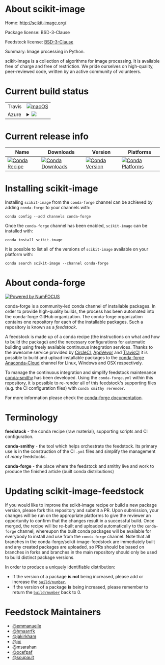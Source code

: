 About scikit-image
==================

Home: http://scikit-image.org/

Package license: BSD-3-Clause

Feedstock license: [BSD-3-Clause](https://github.com/conda-forge/scikit-image-feedstock/blob/master/LICENSE.txt)

Summary: Image processing in Python.

scikit-image is a collection of algorithms for image processing.
It is available free of charge and free of restriction.
We pride ourselves on high-quality, peer-reviewed code,
written by an active community of volunteers.


Current build status
====================


<table><tr>
    <td>Travis</td>
    <td>
      <a href="https://travis-ci.com/conda-forge/scikit-image-feedstock">
        <img alt="macOS" src="https://img.shields.io/travis/com/conda-forge/scikit-image-feedstock/master.svg?label=macOS">
      </a>
    </td>
  </tr>
    
  <tr>
    <td>Azure</td>
    <td>
      <details>
        <summary>
          <a href="https://dev.azure.com/conda-forge/feedstock-builds/_build/latest?definitionId=1882&branchName=master">
            <img src="https://dev.azure.com/conda-forge/feedstock-builds/_apis/build/status/scikit-image-feedstock?branchName=master">
          </a>
        </summary>
        <table>
          <thead><tr><th>Variant</th><th>Status</th></tr></thead>
          <tbody><tr>
              <td>linux_64_c_compiler_version7cxx_compiler_version7numpy1.16python3.6.____cpythonpython_implcpython</td>
              <td>
                <a href="https://dev.azure.com/conda-forge/feedstock-builds/_build/latest?definitionId=1882&branchName=master">
                  <img src="https://dev.azure.com/conda-forge/feedstock-builds/_apis/build/status/scikit-image-feedstock?branchName=master&jobName=linux&configuration=linux_64_c_compiler_version7cxx_compiler_version7numpy1.16python3.6.____cpythonpython_implcpython" alt="variant">
                </a>
              </td>
            </tr><tr>
              <td>linux_64_c_compiler_version7cxx_compiler_version7numpy1.16python3.7.____cpythonpython_implcpython</td>
              <td>
                <a href="https://dev.azure.com/conda-forge/feedstock-builds/_build/latest?definitionId=1882&branchName=master">
                  <img src="https://dev.azure.com/conda-forge/feedstock-builds/_apis/build/status/scikit-image-feedstock?branchName=master&jobName=linux&configuration=linux_64_c_compiler_version7cxx_compiler_version7numpy1.16python3.7.____cpythonpython_implcpython" alt="variant">
                </a>
              </td>
            </tr><tr>
              <td>linux_64_c_compiler_version7cxx_compiler_version7numpy1.16python3.8.____cpythonpython_implcpython</td>
              <td>
                <a href="https://dev.azure.com/conda-forge/feedstock-builds/_build/latest?definitionId=1882&branchName=master">
                  <img src="https://dev.azure.com/conda-forge/feedstock-builds/_apis/build/status/scikit-image-feedstock?branchName=master&jobName=linux&configuration=linux_64_c_compiler_version7cxx_compiler_version7numpy1.16python3.8.____cpythonpython_implcpython" alt="variant">
                </a>
              </td>
            </tr><tr>
              <td>linux_64_c_compiler_version7cxx_compiler_version7numpy1.18python3.6.____73_pypypython_implpypy</td>
              <td>
                <a href="https://dev.azure.com/conda-forge/feedstock-builds/_build/latest?definitionId=1882&branchName=master">
                  <img src="https://dev.azure.com/conda-forge/feedstock-builds/_apis/build/status/scikit-image-feedstock?branchName=master&jobName=linux&configuration=linux_64_c_compiler_version7cxx_compiler_version7numpy1.18python3.6.____73_pypypython_implpypy" alt="variant">
                </a>
              </td>
            </tr><tr>
              <td>linux_aarch64_c_compiler_version7cxx_compiler_version7numpy1.16python3.6.____cpythonpython_implcpython</td>
              <td>
                <a href="https://dev.azure.com/conda-forge/feedstock-builds/_build/latest?definitionId=1882&branchName=master">
                  <img src="https://dev.azure.com/conda-forge/feedstock-builds/_apis/build/status/scikit-image-feedstock?branchName=master&jobName=linux&configuration=linux_aarch64_c_compiler_version7cxx_compiler_version7numpy1.16python3.6.____cpythonpython_implcpython" alt="variant">
                </a>
              </td>
            </tr><tr>
              <td>linux_aarch64_c_compiler_version7cxx_compiler_version7numpy1.16python3.7.____cpythonpython_implcpython</td>
              <td>
                <a href="https://dev.azure.com/conda-forge/feedstock-builds/_build/latest?definitionId=1882&branchName=master">
                  <img src="https://dev.azure.com/conda-forge/feedstock-builds/_apis/build/status/scikit-image-feedstock?branchName=master&jobName=linux&configuration=linux_aarch64_c_compiler_version7cxx_compiler_version7numpy1.16python3.7.____cpythonpython_implcpython" alt="variant">
                </a>
              </td>
            </tr><tr>
              <td>linux_aarch64_c_compiler_version7cxx_compiler_version7numpy1.16python3.8.____cpythonpython_implcpython</td>
              <td>
                <a href="https://dev.azure.com/conda-forge/feedstock-builds/_build/latest?definitionId=1882&branchName=master">
                  <img src="https://dev.azure.com/conda-forge/feedstock-builds/_apis/build/status/scikit-image-feedstock?branchName=master&jobName=linux&configuration=linux_aarch64_c_compiler_version7cxx_compiler_version7numpy1.16python3.8.____cpythonpython_implcpython" alt="variant">
                </a>
              </td>
            </tr><tr>
              <td>linux_aarch64_c_compiler_version7cxx_compiler_version7numpy1.18python3.6.____73_pypypython_implpypy</td>
              <td>
                <a href="https://dev.azure.com/conda-forge/feedstock-builds/_build/latest?definitionId=1882&branchName=master">
                  <img src="https://dev.azure.com/conda-forge/feedstock-builds/_apis/build/status/scikit-image-feedstock?branchName=master&jobName=linux&configuration=linux_aarch64_c_compiler_version7cxx_compiler_version7numpy1.18python3.6.____73_pypypython_implpypy" alt="variant">
                </a>
              </td>
            </tr><tr>
              <td>linux_ppc64le_c_compiler_version8cxx_compiler_version8numpy1.16python3.6.____cpythonpython_implcpython</td>
              <td>
                <a href="https://dev.azure.com/conda-forge/feedstock-builds/_build/latest?definitionId=1882&branchName=master">
                  <img src="https://dev.azure.com/conda-forge/feedstock-builds/_apis/build/status/scikit-image-feedstock?branchName=master&jobName=linux&configuration=linux_ppc64le_c_compiler_version8cxx_compiler_version8numpy1.16python3.6.____cpythonpython_implcpython" alt="variant">
                </a>
              </td>
            </tr><tr>
              <td>linux_ppc64le_c_compiler_version8cxx_compiler_version8numpy1.16python3.7.____cpythonpython_implcpython</td>
              <td>
                <a href="https://dev.azure.com/conda-forge/feedstock-builds/_build/latest?definitionId=1882&branchName=master">
                  <img src="https://dev.azure.com/conda-forge/feedstock-builds/_apis/build/status/scikit-image-feedstock?branchName=master&jobName=linux&configuration=linux_ppc64le_c_compiler_version8cxx_compiler_version8numpy1.16python3.7.____cpythonpython_implcpython" alt="variant">
                </a>
              </td>
            </tr><tr>
              <td>linux_ppc64le_c_compiler_version8cxx_compiler_version8numpy1.16python3.8.____cpythonpython_implcpython</td>
              <td>
                <a href="https://dev.azure.com/conda-forge/feedstock-builds/_build/latest?definitionId=1882&branchName=master">
                  <img src="https://dev.azure.com/conda-forge/feedstock-builds/_apis/build/status/scikit-image-feedstock?branchName=master&jobName=linux&configuration=linux_ppc64le_c_compiler_version8cxx_compiler_version8numpy1.16python3.8.____cpythonpython_implcpython" alt="variant">
                </a>
              </td>
            </tr><tr>
              <td>linux_ppc64le_c_compiler_version8cxx_compiler_version8numpy1.18python3.6.____73_pypypython_implpypy</td>
              <td>
                <a href="https://dev.azure.com/conda-forge/feedstock-builds/_build/latest?definitionId=1882&branchName=master">
                  <img src="https://dev.azure.com/conda-forge/feedstock-builds/_apis/build/status/scikit-image-feedstock?branchName=master&jobName=linux&configuration=linux_ppc64le_c_compiler_version8cxx_compiler_version8numpy1.18python3.6.____73_pypypython_implpypy" alt="variant">
                </a>
              </td>
            </tr><tr>
              <td>osx_64_c_compiler_version10cxx_compiler_version10numpy1.16python3.6.____cpythonpython_implcpython</td>
              <td>
                <a href="https://dev.azure.com/conda-forge/feedstock-builds/_build/latest?definitionId=1882&branchName=master">
                  <img src="https://dev.azure.com/conda-forge/feedstock-builds/_apis/build/status/scikit-image-feedstock?branchName=master&jobName=osx&configuration=osx_64_c_compiler_version10cxx_compiler_version10numpy1.16python3.6.____cpythonpython_implcpython" alt="variant">
                </a>
              </td>
            </tr><tr>
              <td>osx_64_c_compiler_version10cxx_compiler_version10numpy1.16python3.7.____cpythonpython_implcpython</td>
              <td>
                <a href="https://dev.azure.com/conda-forge/feedstock-builds/_build/latest?definitionId=1882&branchName=master">
                  <img src="https://dev.azure.com/conda-forge/feedstock-builds/_apis/build/status/scikit-image-feedstock?branchName=master&jobName=osx&configuration=osx_64_c_compiler_version10cxx_compiler_version10numpy1.16python3.7.____cpythonpython_implcpython" alt="variant">
                </a>
              </td>
            </tr><tr>
              <td>osx_64_c_compiler_version10cxx_compiler_version10numpy1.16python3.8.____cpythonpython_implcpython</td>
              <td>
                <a href="https://dev.azure.com/conda-forge/feedstock-builds/_build/latest?definitionId=1882&branchName=master">
                  <img src="https://dev.azure.com/conda-forge/feedstock-builds/_apis/build/status/scikit-image-feedstock?branchName=master&jobName=osx&configuration=osx_64_c_compiler_version10cxx_compiler_version10numpy1.16python3.8.____cpythonpython_implcpython" alt="variant">
                </a>
              </td>
            </tr><tr>
              <td>osx_64_c_compiler_version10cxx_compiler_version10numpy1.18python3.6.____73_pypypython_implpypy</td>
              <td>
                <a href="https://dev.azure.com/conda-forge/feedstock-builds/_build/latest?definitionId=1882&branchName=master">
                  <img src="https://dev.azure.com/conda-forge/feedstock-builds/_apis/build/status/scikit-image-feedstock?branchName=master&jobName=osx&configuration=osx_64_c_compiler_version10cxx_compiler_version10numpy1.18python3.6.____73_pypypython_implpypy" alt="variant">
                </a>
              </td>
            </tr><tr>
              <td>win_64_python3.6.____cpython</td>
              <td>
                <a href="https://dev.azure.com/conda-forge/feedstock-builds/_build/latest?definitionId=1882&branchName=master">
                  <img src="https://dev.azure.com/conda-forge/feedstock-builds/_apis/build/status/scikit-image-feedstock?branchName=master&jobName=win&configuration=win_64_python3.6.____cpython" alt="variant">
                </a>
              </td>
            </tr><tr>
              <td>win_64_python3.7.____cpython</td>
              <td>
                <a href="https://dev.azure.com/conda-forge/feedstock-builds/_build/latest?definitionId=1882&branchName=master">
                  <img src="https://dev.azure.com/conda-forge/feedstock-builds/_apis/build/status/scikit-image-feedstock?branchName=master&jobName=win&configuration=win_64_python3.7.____cpython" alt="variant">
                </a>
              </td>
            </tr><tr>
              <td>win_64_python3.8.____cpython</td>
              <td>
                <a href="https://dev.azure.com/conda-forge/feedstock-builds/_build/latest?definitionId=1882&branchName=master">
                  <img src="https://dev.azure.com/conda-forge/feedstock-builds/_apis/build/status/scikit-image-feedstock?branchName=master&jobName=win&configuration=win_64_python3.8.____cpython" alt="variant">
                </a>
              </td>
            </tr>
          </tbody>
        </table>
      </details>
    </td>
  </tr>
</table>

Current release info
====================

| Name | Downloads | Version | Platforms |
| --- | --- | --- | --- |
| [![Conda Recipe](https://img.shields.io/badge/recipe-scikit--image-green.svg)](https://anaconda.org/conda-forge/scikit-image) | [![Conda Downloads](https://img.shields.io/conda/dn/conda-forge/scikit-image.svg)](https://anaconda.org/conda-forge/scikit-image) | [![Conda Version](https://img.shields.io/conda/vn/conda-forge/scikit-image.svg)](https://anaconda.org/conda-forge/scikit-image) | [![Conda Platforms](https://img.shields.io/conda/pn/conda-forge/scikit-image.svg)](https://anaconda.org/conda-forge/scikit-image) |

Installing scikit-image
=======================

Installing `scikit-image` from the `conda-forge` channel can be achieved by adding `conda-forge` to your channels with:

```
conda config --add channels conda-forge
```

Once the `conda-forge` channel has been enabled, `scikit-image` can be installed with:

```
conda install scikit-image
```

It is possible to list all of the versions of `scikit-image` available on your platform with:

```
conda search scikit-image --channel conda-forge
```


About conda-forge
=================

[![Powered by NumFOCUS](https://img.shields.io/badge/powered%20by-NumFOCUS-orange.svg?style=flat&colorA=E1523D&colorB=007D8A)](http://numfocus.org)

conda-forge is a community-led conda channel of installable packages.
In order to provide high-quality builds, the process has been automated into the
conda-forge GitHub organization. The conda-forge organization contains one repository
for each of the installable packages. Such a repository is known as a *feedstock*.

A feedstock is made up of a conda recipe (the instructions on what and how to build
the package) and the necessary configurations for automatic building using freely
available continuous integration services. Thanks to the awesome service provided by
[CircleCI](https://circleci.com/), [AppVeyor](https://www.appveyor.com/)
and [TravisCI](https://travis-ci.com/) it is possible to build and upload installable
packages to the [conda-forge](https://anaconda.org/conda-forge)
[Anaconda-Cloud](https://anaconda.org/) channel for Linux, Windows and OSX respectively.

To manage the continuous integration and simplify feedstock maintenance
[conda-smithy](https://github.com/conda-forge/conda-smithy) has been developed.
Using the ``conda-forge.yml`` within this repository, it is possible to re-render all of
this feedstock's supporting files (e.g. the CI configuration files) with ``conda smithy rerender``.

For more information please check the [conda-forge documentation](https://conda-forge.org/docs/).

Terminology
===========

**feedstock** - the conda recipe (raw material), supporting scripts and CI configuration.

**conda-smithy** - the tool which helps orchestrate the feedstock.
                   Its primary use is in the construction of the CI ``.yml`` files
                   and simplify the management of *many* feedstocks.

**conda-forge** - the place where the feedstock and smithy live and work to
                  produce the finished article (built conda distributions)


Updating scikit-image-feedstock
===============================

If you would like to improve the scikit-image recipe or build a new
package version, please fork this repository and submit a PR. Upon submission,
your changes will be run on the appropriate platforms to give the reviewer an
opportunity to confirm that the changes result in a successful build. Once
merged, the recipe will be re-built and uploaded automatically to the
`conda-forge` channel, whereupon the built conda packages will be available for
everybody to install and use from the `conda-forge` channel.
Note that all branches in the conda-forge/scikit-image-feedstock are
immediately built and any created packages are uploaded, so PRs should be based
on branches in forks and branches in the main repository should only be used to
build distinct package versions.

In order to produce a uniquely identifiable distribution:
 * If the version of a package **is not** being increased, please add or increase
   the [``build/number``](https://conda.io/docs/user-guide/tasks/build-packages/define-metadata.html#build-number-and-string).
 * If the version of a package **is** being increased, please remember to return
   the [``build/number``](https://conda.io/docs/user-guide/tasks/build-packages/define-metadata.html#build-number-and-string)
   back to 0.

Feedstock Maintainers
=====================

* [@emmanuelle](https://github.com/emmanuelle/)
* [@hmaarrfk](https://github.com/hmaarrfk/)
* [@jakirkham](https://github.com/jakirkham/)
* [@jni](https://github.com/jni/)
* [@msarahan](https://github.com/msarahan/)
* [@ocefpaf](https://github.com/ocefpaf/)
* [@soupault](https://github.com/soupault/)

